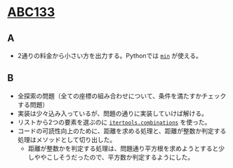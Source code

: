 # [ABC133](https://atcoder.jp/contests/abc133)
## A
* 2通りの料金から小さい方を出力する。Pythonでは [`min`](https://docs.python.org/3/library/functions.html#min) が使える。

## B
* 全探索の問題（全ての座標の組み合わせについて、条件を満たすかチェックする問題）
* 実装は少々込み入っているが、問題の通りに実装していけば解ける。
* リストから2つの要素を選ぶのに [`itertools.combinations`](https://docs.python.org/ja/3/library/itertools.html#itertools.combinations) を使った。
* コードの可読性向上のために、距離を求める処理と、距離が整数か判定する処理はメソッドとして切り出した。
    * 距離が整数かを判定する処理は、問題通り平方根を求めようとすると少しややこしそうだったので、平方数か判定するようにした。
